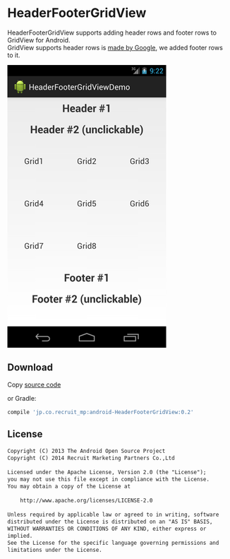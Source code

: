 # HeaderFooterGridView

HeaderFooterGridView supports adding header rows and footer rows to GridView for Android.  
GridView supports header rows is [made by Google](http://grepcode.com/file/repository.grepcode.com/java/ext/com.google.android/android-apps/4.4_r1/com/android/photos/views/HeaderGridView.java), we added footer rows to it.

![Screen shot](docs/screenshot.png)

## Download

Copy [source code](library/src/main/java/jp/co/recruit_mp/android/widget/HeaderFooterGridView.java)

or Gradle:

```groovy
compile 'jp.co.recruit_mp:android-HeaderFooterGridView:0.2'
```

## License

```
Copyright (C) 2013 The Android Open Source Project
Copyright (C) 2014 Recruit Marketing Partners Co.,Ltd

Licensed under the Apache License, Version 2.0 (the "License");
you may not use this file except in compliance with the License.
You may obtain a copy of the License at

    http://www.apache.org/licenses/LICENSE-2.0

Unless required by applicable law or agreed to in writing, software
distributed under the License is distributed on an "AS IS" BASIS,
WITHOUT WARRANTIES OR CONDITIONS OF ANY KIND, either express or implied.
See the License for the specific language governing permissions and
limitations under the License.
```
